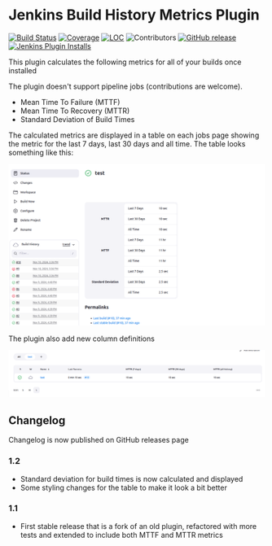 Jenkins Build History Metrics Plugin
======================================

[![Build Status](https://ci.jenkins.io/job/Plugins/job/build-history-metrics-plugin/job/main/badge/icon)](https://ci.jenkins.io/job/Plugins/job/build-history-metrics-plugin/job/main/)
[![Coverage](https://ci.jenkins.io/job/Plugins/job/build-history-metrics-plugin/job/main/badge/icon?status=${instructionCoverage}&subject=coverage&color=${colorInstructionCoverage})](https://ci.jenkins.io/job/Plugins/job/build-history-metrics-plugin/job/main)
[![LOC](https://ci.jenkins.io/job/Plugins/job/build-history-metrics-plugin/job/main/badge/icon?job=test&status=${lineOfCode}&subject=line%20of%20code&color=blue)](https://ci.jenkins.io/job/Plugins/job/build-history-metrics-plugin/job/main)
![Contributors](https://img.shields.io/github/contributors/jenkinsci/build-history-metrics-plugin.svg?color=blue)
[![GitHub release](https://img.shields.io/github/release/jenkinsci/build-history-metrics-plugin.svg?label=changelog)](https://github.com/jenkinsci/build-history-metrics-plugin/releases/latest)
[![Jenkins Plugin Installs](https://img.shields.io/jenkins/plugin/i/build-history-metrics-plugin.svg?color=blue)](https://plugins.jenkins.io/build-history-metrics-plugin)

This plugin calculates the following metrics for all of your builds once
installed

The plugin doesn't support pipeline jobs (contributions are welcome).

-   Mean Time To Failure (MTTF)
-   Mean Time To Recovery (MTTR)
-   Standard Deviation of Build Times

The calculated metrics are displayed in a table on each jobs page
showing the metric for the last 7 days, last 30 days and all time.  The
table looks something like this:

![](docs/table.png)

The plugin also add new column definitions

![](docs/columns.png)

## Changelog

Changelog is now published on GitHub releases page

### 1.2

-   Standard deviation for build times is now calculated and displayed
-   Some styling changes for the table to make it look a bit better

### 1.1

-   First stable release that is a fork of an old plugin, refactored
    with more tests and extended to include both MTTF and MTTR metrics
